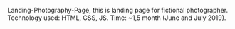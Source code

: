 Landing-Photography-Page, this is landing page for fictional photographer.
Technology used: HTML, CSS, JS.
Time: ~1,5 month (June and July 2019).

